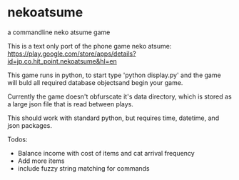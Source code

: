 # nekoatsume
a commandline neko atsume game

This is a text only port of the phone game neko atsume: https://play.google.com/store/apps/details?id=jp.co.hit_point.nekoatsume&hl=en  

This game runs in python, to start type 'python display.py' and the game will buld all required database objectsand begin your game.

Currently the game doesn't obfurscate it's data directory, which is stored as a large json file that is read between plays.

This should work with standard python, but requires time, datetime, and json packages.

Todos:
* Balance income with cost of items and cat arrival frequency
* Add more items
* include fuzzy string matching for commands
